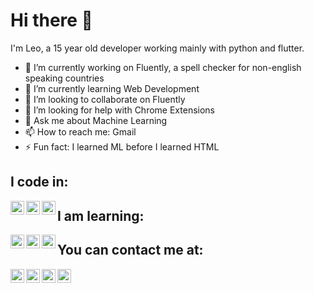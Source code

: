# Hi there 👋

I'm Leo, a 15 year old developer working mainly with python and flutter.

- 🔭 I’m currently working on Fluently, a spell checker for non-english speaking countries
- 🌱 I’m currently learning Web Development
- 👯 I’m looking to collaborate on Fluently
- 🤔 I’m looking for help with Chrome Extensions
- 💬 Ask me about Machine Learning
- 📫 How to reach me: Gmail
- ⚡ Fun fact: I learned ML before I learned HTML

## I code in:

<div>
  <a target="_blank" href="https://www.flutter.dev/">
    <img align="left" alt="Flutter" width="22px" src="https://cdn.jsdelivr.net/npm/simple-icons@v3/icons/flutter.svg" />
  </a>
  <a target="_blank" href="https://www.python.org/">
    <img align="left" alt="Python" width="22px" src="https://cdn.jsdelivr.net/npm/simple-icons@v3/icons/python.svg" />
  </a>
  <a target="_blank" href="https://www.tensorflow.org/">
    <img align="left" alt="Tensorflow" width="22px" src="https://cdn.jsdelivr.net/npm/simple-icons@v3/icons/tensorflow.svg" />
  </a>
</div>

## I am learning:

<div>
  <a target="_blank">
    <img align="left" alt="HTML" width="22px" src="https://cdn.jsdelivr.net/npm/simple-icons@v3/icons/html5.svg" />
  </a>
  <a target="_blank">
    <img align="left" alt="CSS" width="22px" src="https://cdn.jsdelivr.net/npm/simple-icons@v3/icons/css3.svg" />
  </a>
  <a target="_blank">
    <img align="left" alt="JavaScript" width="22px" src="https://cdn.jsdelivr.net/npm/simple-icons@v3/icons/javascript.svg" />
  </a>
</div>

## You can contact me at:

<div>
  <a target="_blank" href="https://api.whatsapp.com/send?phone=5584999828379">
    <img align="left" alt="WhatsApp" width="22px" src="https://cdn.jsdelivr.net/npm/simple-icons@v3/icons/whatsapp.svg" />
  </a>
  <a target="_blank" href="https://www.github.com/Leo-Strijbos/">
    <img align="left" alt="GitHub" width="22px" src="https://cdn.jsdelivr.net/npm/simple-icons@v3/icons/github.svg" />
  </a>
  <a target="_blank" href="mailto:leostersmail@gmail.com">
    <img align="left" alt="Gmail" width="22px" src="https://cdn.jsdelivr.net/npm/simple-icons@v3/icons/gmail.svg" />
  </a>
  <a target="_blank" href="https://www.discord.com/channels/@me/">
    <img align="left" alt="Discord" width="22px" src="https://cdn.jsdelivr.net/npm/simple-icons@v3/icons/discord.svg" />
  </a>
</div>
